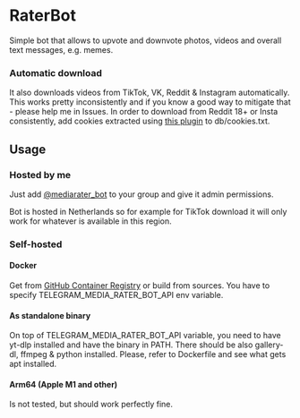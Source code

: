 # RaterBot
Simple bot that allows to upvote and downvote photos, videos and overall text messages, e.g. memes.

### Automatic download
It also downloads videos from TikTok, VK, Reddit & Instagram automatically. This works pretty inconsistently and if you know a good way to mitigate that - please help me in Issues.
In order to download from Reddit 18+ or Insta consistently, add cookies extracted using [this plugin](https://github.com/rotemdan/ExportCookies) to db/cookies.txt.

## Usage
### Hosted by me
Just add [@mediarater_bot](https://t.me/mediarater_bot) to your group and give it admin permissions.

Bot is hosted in Netherlands so for example for TikTok download it will only work for whatever is available in this region.

### Self-hosted
#### Docker
Get from [GitHub Container Registry](https://github.com/TiraelSedai/RaterBot/pkgs/container/raterbot) or build from sources.
You have to specify TELEGRAM_MEDIA_RATER_BOT_API env variable.

#### As standalone binary
On top of TELEGRAM_MEDIA_RATER_BOT_API variable, you need to have yt-dlp installed and have the binary in PATH.
There should be also gallery-dl, ffmpeg & python installed. Please, refer to Dockerfile and see what gets apt installed.

#### Arm64 (Apple M1 and other)
Is not tested, but should work perfectly fine.
